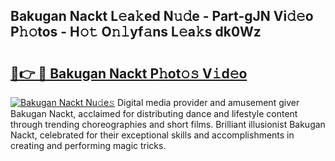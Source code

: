 ## Bakugan Nackt L𝚎a𝚔ed N𝚞𝚍e - Part-gJN Vi𝚍𝚎o P𝚑𝚘tos - H𝚘𝚝 O𝚗𝚕yf𝚊ns L𝚎a𝚔s dk0Wz

# <h2><a href="http://kf55v8q.oniu.top/?m=Bakugan+Nackt">🔗👉 🔴 Bakugan Nackt P𝚑ot𝚘𝚜 V𝚒d𝚎o</a></h2>

[![Bakugan Nackt Nu𝚍e𝚜](https://i.imgur.com/0qMVB7G.gif)](http://kf55v8q.oniu.top/?m=Bakugan+Nackt)
Digital media provider and amusement giver Bakugan Nackt, acclaimed for distributing dance and lifestyle content through trending choreographies and short films. Brilliant illusionist Bakugan Nackt, celebrated for their exceptional skills and accomplishments in creating and performing magic tricks.  
